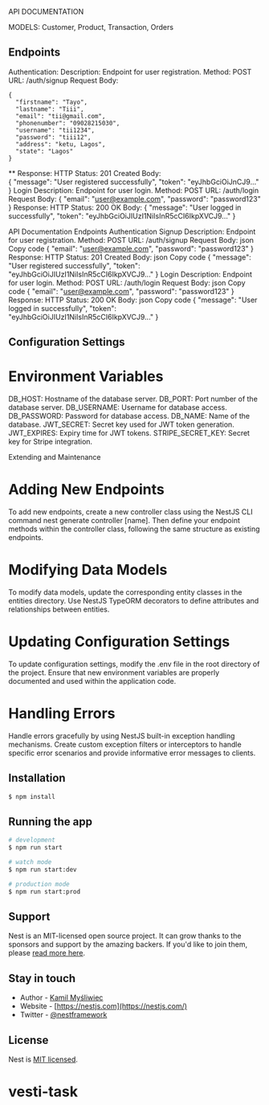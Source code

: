 API DOCUMENTATION

MODELS:
Customer, Product, Transaction, Orders 

## Endpoints
Authentication:
  Description: Endpoint for user registration.
  Method: POST
  URL: /auth/signup
  Request Body:
  
    {
      "firstname": "Tayo",
      "lastname": "Tiii",
      "email": "tii@gmail.com",
      "phonenumber": "09028215030",
      "username": "tii1234",
      "password": "tiii12",
      "address": "ketu, Lagos",
      "state": "Lagos"
    }

**  Response:
    HTTP Status: 201 Created
    Body:    
      {
        "message": "User registered successfully",
        "token": "eyJhbGciOiJnCJ9..."
      }
Login
Description: Endpoint for user login.
Method: POST
URL: /auth/login
Request Body:
  {
    "email": "user@example.com",
    "password": "password123"
  }
Response:
HTTP Status: 200 OK
Body:
  {
    "message": "User logged in successfully",
    "token": "eyJhbGciOiJIUzI1NiIsInR5cCI6IkpXVCJ9..."
  }

API Documentation
Endpoints
Authentication
Signup
Description: Endpoint for user registration.
Method: POST
URL: /auth/signup
Request Body:
json
Copy code
{
  "email": "user@example.com",
  "password": "password123"
}
Response:
HTTP Status: 201 Created
Body:
json
Copy code
{
  "message": "User registered successfully",
  "token": "eyJhbGciOiJIUzI1NiIsInR5cCI6IkpXVCJ9..."
}
Login
Description: Endpoint for user login.
Method: POST
URL: /auth/login
Request Body:
json
Copy code
{
  "email": "user@example.com",
  "password": "password123"
}
Response:
HTTP Status: 200 OK
Body:
json
Copy code
{
  "message": "User logged in successfully",
  "token": "eyJhbGciOiJIUzI1NiIsInR5cCI6IkpXVCJ9..."
}
## Configuration Settings
# Environment Variables
DB_HOST: Hostname of the database server.
DB_PORT: Port number of the database server.
DB_USERNAME: Username for database access.
DB_PASSWORD: Password for database access.
DB_NAME: Name of the database.
JWT_SECRET: Secret key used for JWT token generation.
JWT_EXPIRES: Expiry time for JWT tokens.
STRIPE_SECRET_KEY: Secret key for Stripe integration.

Extending and Maintenance
# Adding New Endpoints
To add new endpoints, create a new controller class using the NestJS CLI command nest generate controller [name]. Then define your endpoint methods within the controller class, following the same structure as existing endpoints.

# Modifying Data Models
To modify data models, update the corresponding entity classes in the entities directory. Use NestJS TypeORM decorators to define attributes and relationships between entities.

# Updating Configuration Settings
To update configuration settings, modify the .env file in the root directory of the project. Ensure that new environment variables are properly documented and used within the application code.

# Handling Errors
Handle errors gracefully by using NestJS built-in exception handling mechanisms. Create custom exception filters or interceptors to handle specific error scenarios and provide informative error messages to clients.

## Installation

```bash
$ npm install
```

## Running the app

```bash
# development
$ npm run start

# watch mode
$ npm run start:dev

# production mode
$ npm run start:prod
```


## Support

Nest is an MIT-licensed open source project. It can grow thanks to the sponsors and support by the amazing backers. If you'd like to join them, please [read more here](https://docs.nestjs.com/support).

## Stay in touch

- Author - [Kamil Myśliwiec](https://kamilmysliwiec.com)
- Website - [https://nestjs.com](https://nestjs.com/)
- Twitter - [@nestframework](https://twitter.com/nestframework)

## License

Nest is [MIT licensed](LICENSE).
# vesti-task
